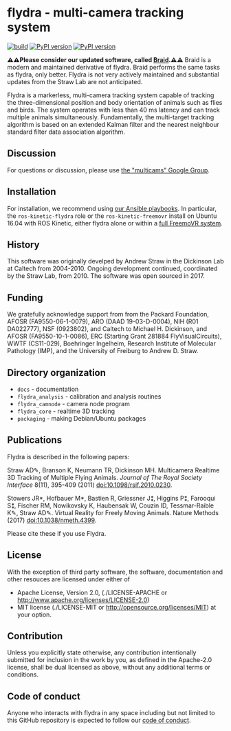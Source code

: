 # flydra - multi-camera tracking system

[![build](https://github.com/strawlab/flydra/workflows/build-and-test/badge.svg?branch=main)](https://github.com/strawlab/flydra/actions?query=branch%3Amaster)
[![PyPI version](https://badge.fury.io/py/flydra-core.svg)](https://badge.fury.io/py/flydra-core)
[![PyPI version](https://badge.fury.io/py/flydra-analysis.svg)](https://badge.fury.io/py/flydra-analysis)

**⚠️⚠️Please consider our updated software, called [Braid](https://strawlab.org/braid).⚠️⚠️** Braid is a modern and maintained derivative of
flydra. Braid performs the same tasks as flydra, only better. Flydra is not very actively maintained and substantial updates
from the Straw Lab are not anticipated.

Flydra is a markerless, multi-camera tracking system capable of tracking the
three-dimensional position and body orientation of animals such as flies and
birds. The system operates with less than 40 ms latency and can track multiple
animals simultaneously. Fundamentally, the multi-target tracking algorithm is
based on an extended Kalman filter and the nearest neighbour standard filter
data association algorithm.

## Discussion

For questions or discussion, please use [the "multicams" Google
Group](https://groups.google.com/forum/#!forum/multicams).

## Installation

For installation, we recommend using [our Ansible
playbooks](https://github.com/strawlab/strawlab-ansible-roles.git). In particular,
the `ros-kinetic-flydra` role or the `ros-kinetic-freemovr` install on
Ubuntu 16.04 with ROS Kinetic, either flydra alone or within a [full FreemoVR
system](https://strawlab.org/freemovr).

## History

This software was originally develped by Andrew Straw in the Dickinson Lab at
Caltech from 2004-2010. Ongoing development continued, coordinated by the Straw
Lab, from 2010. The software was open sourced in 2017.

## Funding

We gratefully acknowledge support from from the Packard Foundation, AFOSR
(FA9550-06-1-0079), ARO (DAAD 19-03-D-0004), NIH (R01 DA022777), NSF (0923802),
and Caltech to Michael H. Dickinson, and AFOSR (FA9550-10-1-0086), ERC (Starting
Grant 281884 FlyVisualCircuits), WWTF (CS11-029), Boehringer Ingelheim, Research
Institute of Molecular Pathology (IMP), and the University of Freiburg to Andrew
D. Straw.

## Directory organization

 * `docs` - documentation
 * `flydra_analysis` - calibration and analysis routines
 * `flydra_camnode` - camera node program
 * `flydra_core` - realtime 3D tracking
 * `packaging` - making Debian/Ubuntu packages

## Publications

Flydra is described in the following papers:

Straw AD✎, Branson K, Neumann TR, Dickinson MH. Multicamera Realtime 3D Tracking
of Multiple Flying Animals. *Journal of The Royal Society Interface* 8(11),
395-409 (2011)
[doi:10.1098/rsif.2010.0230](https://dx.doi.org/10.1098/rsif.2010.0230).

Stowers JR*, Hofbauer M*, Bastien R, Griessner J⁑, Higgins P⁑, Farooqui S⁑,
Fischer RM, Nowikovsky K, Haubensak W, Couzin ID, Tessmar-Raible K✎, Straw AD✎.
Virtual Reality for Freely Moving Animals. Nature Methods (2017)
[doi:10.1038/nmeth.4399](https://dx.doi.org/10.1038/nmeth.4399).

Please cite these if you use Flydra.

## License

With the exception of third party software, the software, documentation and
other resouces are licensed under either of

* Apache License, Version 2.0,
  (./LICENSE-APACHE or http://www.apache.org/licenses/LICENSE-2.0)
* MIT license (./LICENSE-MIT or http://opensource.org/licenses/MIT)
  at your option.

## Contribution

Unless you explicitly state otherwise, any contribution intentionally
submitted for inclusion in the work by you, as defined in the Apache-2.0
license, shall be dual licensed as above, without any additional terms or
conditions.

## Code of conduct

Anyone who interacts with flydra in any space including but not
limited to this GitHub repository is expected to follow our [code of
conduct](https://github.com/strawlab/flydra/blob/main/code_of_conduct.md).

